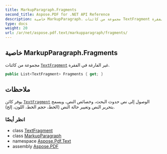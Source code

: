 ```yaml
---
title: MarkupParagraph.Fragments
second_title: Aspose.PDF for .NET API Reference
description: خاصية MarkupParagraph. مجموعة من كائنات TextFragment غير الفارغة في الفقرة
type: docs
weight: 20
url: /ar/net/aspose.pdf.text/markupparagraph/fragments/
---
```

## خاصية MarkupParagraph.Fragments

مجموعة من كائنات [`TextFragment`](../../textfragment/) غير الفارغة في الفقرة.

```csharp
public List<TextFragment> Fragments { get; }
```

## ملاحظات

يوفر كائن [`TextFragment`](../../textfragment/) الوصول إلى نص حدوث البحث، وخصائص النص، ويسمح بتحرير النص وتغيير حالة النص (الخط، حجم الخط، اللون، إلخ).

### انظر أيضًا

* class [TextFragment](../../textfragment/)
* class [MarkupParagraph](../)
* namespace [Aspose.Pdf.Text](../../../aspose.pdf.text/)
* assembly [Aspose.PDF](../../../)